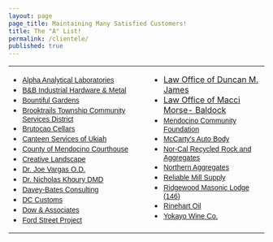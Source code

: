 ```yaml
---
layout: page
page_title: Maintaining Many Satisfied Customers!
title: The "A" List!
permalink: /clientele/
published: true
---
```



<div class="Section1">
<table border="0" cellspacing="0" cellpadding="0" width="100%" class="MsoNormalTable" style="width: 100%; border-collapse: collapse">
<tbody>
<tr>
<td valign="top" style="padding: 0in">
<ul>
<li class="MsoNormal"><span style="font-family: Arial; font-size: 10.5pt"><a href="http://www.alpha-labs.com/" target="_blank" title="Complete Network and Server Support">Alpha Analytical Laboratories</a></span></li>
<li class="MsoNormal"><span style="font-family: Arial; font-size: 10.5pt"><a href="http://www.bandbindustrial.com/" target="_blank" title="B&amp;B Industrial Hardware &amp; Metal">B&amp;B Industrial Hardware &amp; Metal</a></span></li>
<li class="MsoNormal"><span style="font-family: Arial; font-size: 10.5pt"><a href="http://www.bountifulgardens.org/" target="_blank" title="Server Support">Bountiful Gardens</a></span></li>
<li class="MsoNormal"><span style="font-family: Arial; font-size: 10.5pt"><a href="http://www.btcsd.org/">Brooktrails Township Community Services District</a></span></li>
<li class="MsoNormal"><span style="font-family: Arial; font-size: 10.5pt"><a href="http://www.brutocaocellars.com/" target="_blank" title="Network Support">Brutocao Cellars</a></span></li>
<li class="MsoNormal"><span style="font-family: Arial; font-size: 10.5pt"><a href="http://maps.google.com/maps?f=q&amp;hl=en&amp;q=Canteen+Services+Ukiah,+CA&amp;layer=&amp;ie=UTF8&amp;om=1&amp;z=12&amp;ll=39.261633,-123.190727&amp;spn=0.122012,0.319977&amp;iwloc=A&amp;iwd=1&amp;cid=39200082,-123206186,9913332347405478231&amp;dtab=0">Canteen Services of Ukiah</a></span></li>
<li class="MsoNormal"><span style="font-family: Arial; font-size: 10.5pt"><a href="http://www.mendocino.courts.ca.gov/" target="_blank" title="Exchange Server Support">County of Mendocino Courthouse</a></span></li>
<li class="MsoNormal"><span style="font-family: Arial; font-size: 10.5pt"><a href="http://maps.google.com/maps?hl=en&amp;um=1&amp;ie=UTF-8&amp;q=Creative+Landscape+Ukiah&amp;fb=1&amp;view=text&amp;latlng=3167856995230796578#" target="_blank" title="Desktop Support">Creative Landscape</a></span></li>
<li class="MsoNormal"><span style="font-family: Arial; font-size: 10.5pt"><a href="http://www.drjoevargas.com/" target="_blank" title="Network Support">Dr. Joe Vargas O.D.</a></span></li>
<li class="MsoNormal"><span style="font-family: Arial; font-size: 10.5pt"><a href="http://khourydentistry.com/">Dr. Nicholas Khoury DMD</a></span></li>
  <li class="MsoNormal"><span style="font-family: Arial; font-size: 10.5pt"><a href="https://www.google.com/maps/place/Mendocino+Council-Governments/@39.151699,-123.2101064,17z/data=!3m1!4b1!4m2!3m1!1s0x808164fb5b33a6e3:0x7f69b3ef471e17be">Davey-Bates Consulting</a></span></li>
<li class="MsoNormal"><span style="font-family: Arial; font-size: 10.5pt"><a href="http://maps.google.com/maps?hl=en&amp;q=dc+customs&amp;near=Ukiah,+CA&amp;fb=1&amp;cid=39167382,-123215849,17185777884291598926&amp;li=lmd&amp;z=14&amp;t=m" target="_blank" title="Computer Performance and Security">DC Customs</a></span></li>
<li class="MsoNormal"><span style="font-family: Arial; font-size: 10.5pt"><a href="http://www.dow-associates.com/">Dow &amp; Associates</a></span></li>
<li class="MsoNormal"><span style="font-family: Arial; font-size: 10.5pt"><a href="http://www.fordstreet.org" target="_blank" title="Ford Street Project">Ford Street Project</a></span></li>
</ul>
</td>
<td valign="top" style="padding: 0in">
<div style="margin-left: 2em">
<ul>
<li class="MsoNormal"><a href="http://www.duncanjames.com/">Law Office of Duncan M. <span class="SpellE">James</span></a></li>
<li class="MsoNormal"><a href="https://www.facebook.com/maccibaldocklaw/">Law Office of Macci Morse- <span class="SpellE">Baldock</span></a></li>
<li class="MsoNormal"><span style="font-family: Arial; font-size: 10.5pt"><a href="http://www.communityfound.org/" target="_blank" title="Network Support">Mendocino Community Foundation</a></span></li>
<li class="MsoNormal"><span style="font-family: Arial; font-size: 10.5pt"><a href="http://www.yelp.com/biz/mccartys-autobody-ukiah" target="_blank" title="McCarty&#39;s Auto Body">McCarty&#39;s Auto Body<br /></a></span></li>
<li class="MsoNormal"><span style="font-family: Arial; font-size: 10.5pt"><a href="http://mendocinorockproducts.com/norcal_recycled.shtml" target="_blank" title="Nor-Cal Recycled Rock and Aggregates Inc.">Nor-Cal Recycled Rock and Aggregates</a></span></li>
<li class="MsoNormal"><span style="font-family: Arial; font-size: 10.5pt"><a href="http://www.mendocinorockproducts.com/northern_aggregates.shtml" target="_blank" title="Wide Area Network Support">Northern Aggregates</a></span></li>
<li class="MsoNormal"><span style="font-family: Arial; font-size: 10.5pt"><a href="http://www.yellowpages.com/ukiah-ca/mip/reliable-mill-supply-co-inc-2316494" title="Reliable Mill Supply">Reliable Mill Supply<br /></a></span></li>
<li class="MsoNormal"><span style="font-family: Arial; font-size: 10.5pt"><a href="http://maps.google.com/maps?f=l&amp;hl=en&amp;q=205+W+Perkins+St&amp;near=Ukiah,+CA&amp;ie=UTF8&amp;ei=g5RRRqO9C4GUjQOJ1eWPAg&amp;cd=1&amp;cid=39149842,-123208626,10090127662790912327&amp;li=lmd&amp;ll=39.155622,-123.208666&amp;spn=0.029351,0.05785&amp;z=14&amp;iwloc=A&amp;om=1" target="_blank" title="Network Support">Ridgewood Masonic Lodge (146)</a></span></li>
<li class="MsoNormal"><span style="font-family: Arial; font-size: 10.5pt"><a href="http://www.rinehartoil.com/" target="_blank" title="Network Support">Rinehart Oil</a></span></li>
<li class="MsoNormal"><span style="font-family: Arial; font-size: 10.5pt"><a href="http://maps.google.com/maps?f=q&amp;hl=en&amp;geocode=&amp;q=301+West+Lake+Mendocino+Dr.&amp;sll=37.0625,-95.677068&amp;sspn=34.534108,59.238281&amp;ie=UTF8&amp;ll=39.193083,-123.2127&amp;spn=0.008249,0.014462&amp;z=16&amp;iwloc=addr&amp;om=0" target="_blank" title="Complete Network Setup and Support">Yokayo Wine Co.</a></span></li>
</ul>
</div>
</td>
</tr>
</tbody>
</table>
</div>
